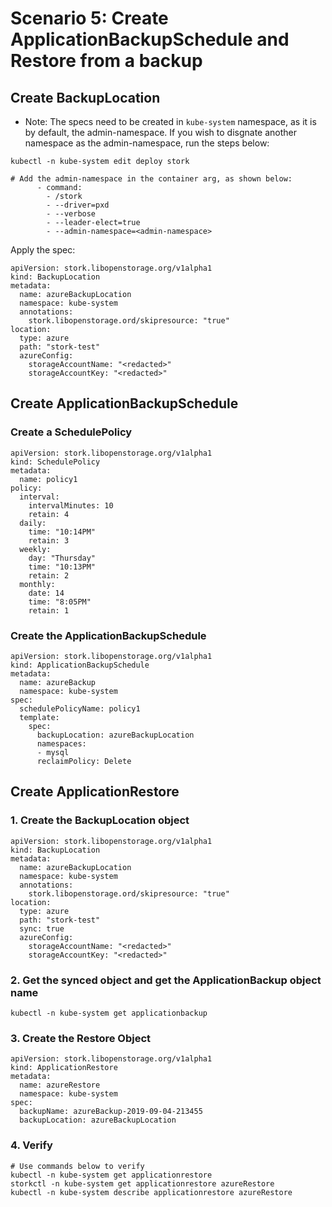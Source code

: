 # Scenario 5: Create ApplicationBackupSchedule and Restore from a backup

## Create BackupLocation
* Note: The specs need to be created in `kube-system` namespace, as it is by default, the admin-namespace. If you wish to disgnate another namespace as the admin-namespace, run the steps below:
```
kubectl -n kube-system edit deploy stork

# Add the admin-namespace in the container arg, as shown below:
      - command:
        - /stork
        - --driver=pxd
        - --verbose
        - --leader-elect=true
        - --admin-namespace=<admin-namespace>
```

Apply the spec:
```
apiVersion: stork.libopenstorage.org/v1alpha1
kind: BackupLocation
metadata:
  name: azureBackupLocation
  namespace: kube-system
  annotations:
    stork.libopenstorage.ord/skipresource: "true"
location:
  type: azure
  path: "stork-test"
  azureConfig:
    storageAccountName: "<redacted>"
    storageAccountKey: "<redacted>"
```

## Create ApplicationBackupSchedule

### Create a SchedulePolicy
```
apiVersion: stork.libopenstorage.org/v1alpha1
kind: SchedulePolicy
metadata:
  name: policy1
policy:
  interval:
    intervalMinutes: 10
    retain: 4
  daily:
    time: "10:14PM"
    retain: 3
  weekly:
    day: "Thursday"
    time: "10:13PM"
    retain: 2
  monthly:
    date: 14
    time: "8:05PM"
    retain: 1
```

### Create the ApplicationBackupSchedule
```
apiVersion: stork.libopenstorage.org/v1alpha1
kind: ApplicationBackupSchedule
metadata:
  name: azureBackup
  namespace: kube-system
spec:
  schedulePolicyName: policy1
  template:
    spec:
      backupLocation: azureBackupLocation
      namespaces:
      - mysql
      reclaimPolicy: Delete
```

## Create ApplicationRestore
### 1. Create the BackupLocation object
```
apiVersion: stork.libopenstorage.org/v1alpha1
kind: BackupLocation
metadata:
  name: azureBackupLocation
  namespace: kube-system
  annotations:
    stork.libopenstorage.ord/skipresource: "true"
location:
  type: azure
  path: "stork-test"
  sync: true
  azureConfig:
    storageAccountName: "<redacted>"
    storageAccountKey: "<redacted>"
```

### 2. Get the synced object and get the ApplicationBackup object name
```
kubectl -n kube-system get applicationbackup
```

### 3. Create the Restore Object
```
apiVersion: stork.libopenstorage.org/v1alpha1
kind: ApplicationRestore
metadata:
  name: azureRestore
  namespace: kube-system
spec:
  backupName: azureBackup-2019-09-04-213455
  backupLocation: azureBackupLocation
```

### 4. Verify
```
# Use commands below to verify
kubectl -n kube-system get applicationrestore
storkctl -n kube-system get applicationrestore azureRestore
kubectl -n kube-system describe applicationrestore azureRestore
```
